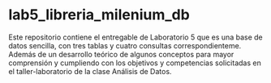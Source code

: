 # lab5_libreria_milenium_db
Este repositorio contiene el entregable de Laboratorio 5 que es una base de datos sencilla, con tres tablas y cuatro consultas correspondienteme. Además de un desarrollo teórico de algunos conceptos para mayor comprensión y cumpliendo con los objetivos y competencias solicitadas en el taller-laboratorio de la clase Análisis de Datos.
